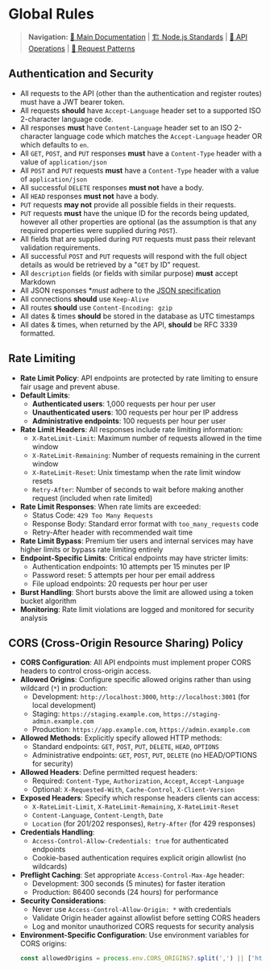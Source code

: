 # Global Rules

> **Navigation:** [📖 Main Documentation](./README.md#documentation-navigation) | [🏗️ Node.js Standards](./node_structure_and_naming_conventions.md) | [🔄 API Operations](./operations-and-responses.md) | [📨 Request Patterns](./request.md)

## Authentication and Security

* All requests to the API (other than the authentication and register routes) must have a JWT bearer token.
* All requests **should** have `Accept-Language` header set to a supported ISO 2-character language code.
* All responses **must** have `Content-Language` header set to an ISO 2-character language code which matches the `Accept-Language` header OR which defaults to `en`.
* All `GET`, `POST`, and `PUT` responses **must** have a `Content-Type` header with a value of `application/json`
* All `POST` and `PUT` requests **must** have a `Content-Type` header with a value of `application/json`
* All successful `DELETE` responses **must not** have a body.
* All `HEAD` responses **must not** have a body.
* `PUT` requests **may not** provide all possible fields in their requests.
* `PUT` requests **must** have the unique ID for the records being updated, however all other properties are optional (as the assumption is that any required properties were supplied during `POST`).
* All fields that are supplied during `PUT` requests must pass their relevant validation requirements.
* All successful `POST` and `PUT` requests will respond with the full object details as would be retrieved by a "`GET` by ID" request.
* All `description` fields (or fields with similar purpose) **must** accept Markdown
* All JSON responses **must* adhere to the [JSON specification](https://datatracker.ietf.org/doc/html/rfc8259)
* All connections **should** use `Keep-Alive`
* All routes **should** use `Content-Encoding: gzip`
* All dates & times **should** be stored in the database as UTC timestamps
* All dates & times, when returned by the API, **should** be RFC 3339 formatted.

## Rate Limiting

* **Rate Limit Policy**: API endpoints are protected by rate limiting to ensure fair usage and prevent abuse.
* **Default Limits**:
  - **Authenticated users**: 1,000 requests per hour per user
  - **Unauthenticated users**: 100 requests per hour per IP address
  - **Administrative endpoints**: 100 requests per hour per user
* **Rate Limit Headers**: All responses include rate limiting information:
  - `X-RateLimit-Limit`: Maximum number of requests allowed in the time window
  - `X-RateLimit-Remaining`: Number of requests remaining in the current window
  - `X-RateLimit-Reset`: Unix timestamp when the rate limit window resets
  - `Retry-After`: Number of seconds to wait before making another request (included when rate limited)
* **Rate Limit Responses**: When rate limits are exceeded:
  - Status Code: `429 Too Many Requests`
  - Response Body: Standard error format with `too_many_requests` code
  - Retry-After header with recommended wait time
* **Rate Limit Bypass**: Premium tier users and internal services may have higher limits or bypass rate limiting entirely
* **Endpoint-Specific Limits**: Critical endpoints may have stricter limits:
  - Authentication endpoints: 10 attempts per 15 minutes per IP
  - Password reset: 5 attempts per hour per email address
  - File upload endpoints: 20 requests per hour per user
* **Burst Handling**: Short bursts above the limit are allowed using a token bucket algorithm
* **Monitoring**: Rate limit violations are logged and monitored for security analysis

## CORS (Cross-Origin Resource Sharing) Policy

* **CORS Configuration**: All API endpoints must implement proper CORS headers to control cross-origin access.
* **Allowed Origins**: Configure specific allowed origins rather than using wildcard (`*`) in production:
  - Development: `http://localhost:3000`, `http://localhost:3001` (for local development)
  - Staging: `https://staging.example.com`, `https://staging-admin.example.com`
  - Production: `https://app.example.com`, `https://admin.example.com`
* **Allowed Methods**: Explicitly specify allowed HTTP methods:
  - Standard endpoints: `GET`, `POST`, `PUT`, `DELETE`, `HEAD`, `OPTIONS`
  - Administrative endpoints: `GET`, `POST`, `PUT`, `DELETE` (no HEAD/OPTIONS for security)
* **Allowed Headers**: Define permitted request headers:
  - Required: `Content-Type`, `Authorization`, `Accept`, `Accept-Language`
  - Optional: `X-Requested-With`, `Cache-Control`, `X-Client-Version`
* **Exposed Headers**: Specify which response headers clients can access:
  - `X-RateLimit-Limit`, `X-RateLimit-Remaining`, `X-RateLimit-Reset`
  - `Content-Language`, `Content-Length`, `Date`
  - `Location` (for 201/202 responses), `Retry-After` (for 429 responses)
* **Credentials Handling**: 
  - `Access-Control-Allow-Credentials: true` for authenticated endpoints
  - Cookie-based authentication requires explicit origin allowlist (no wildcards)
* **Preflight Caching**: Set appropriate `Access-Control-Max-Age` header:
  - Development: 300 seconds (5 minutes) for faster iteration
  - Production: 86400 seconds (24 hours) for performance
* **Security Considerations**:
  - Never use `Access-Control-Allow-Origin: *` with credentials
  - Validate Origin header against allowlist before setting CORS headers
  - Log and monitor unauthorized CORS requests for security analysis
* **Environment-Specific Configuration**: Use environment variables for CORS origins:
  ```javascript
  const allowedOrigins = process.env.CORS_ORIGINS?.split(',') || ['http://localhost:3000'];
  ```
